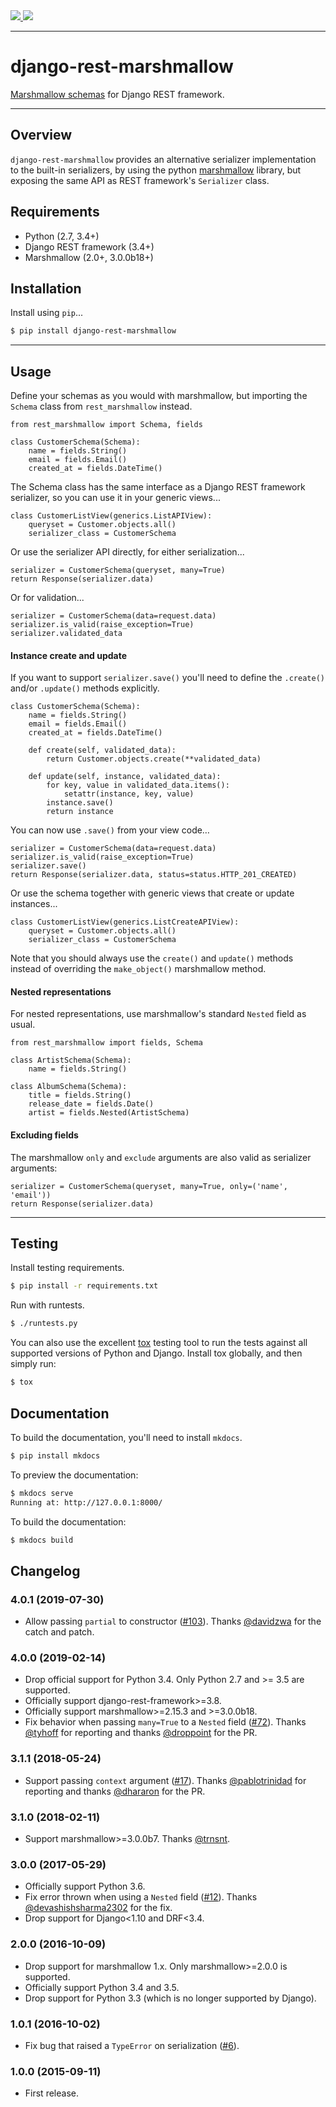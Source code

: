 <div class="badges">
    <a href="http://travis-ci.org/marshmallow-code/django-rest-marshmallow">
        <img src="https://travis-ci.org/marshmallow-code/django-rest-marshmallow.svg?branch=master">
    </a>
    <a href="https://pypi.python.org/pypi/django-rest-marshmallow">
        <img src="https://img.shields.io/pypi/v/django-rest-marshmallow.svg">
    </a>
</div>

---

# django-rest-marshmallow

[Marshmallow schemas][marshmallow] for Django REST framework.

---

## Overview

`django-rest-marshmallow` provides an alternative serializer implementation to the built-in serializers, by using the python [marshmallow] library, but exposing the same API as REST framework's `Serializer` class.

## Requirements

* Python (2.7, 3.4+)
* Django REST framework (3.4+)
* Marshmallow (2.0+, 3.0.0b18+)

## Installation

Install using `pip`...

```bash
$ pip install django-rest-marshmallow
```

---

## Usage

Define your schemas as you would with marshmallow, but importing the `Schema` class from `rest_marshmallow` instead.

    from rest_marshmallow import Schema, fields

    class CustomerSchema(Schema):
        name = fields.String()
        email = fields.Email()
        created_at = fields.DateTime()

The Schema class has the same interface as a Django REST framework serializer, so you can use it in your generic views...

    class CustomerListView(generics.ListAPIView):
        queryset = Customer.objects.all()
        serializer_class = CustomerSchema

Or use the serializer API directly, for either serialization...

    serializer = CustomerSchema(queryset, many=True)
    return Response(serializer.data)

Or for validation...

    serializer = CustomerSchema(data=request.data)
    serializer.is_valid(raise_exception=True)
    serializer.validated_data

#### Instance create and update

If you want to support `serializer.save()` you'll need to define the `.create()` and/or `.update()` methods explicitly.

    class CustomerSchema(Schema):
        name = fields.String()
        email = fields.Email()
        created_at = fields.DateTime()

        def create(self, validated_data):
            return Customer.objects.create(**validated_data)

        def update(self, instance, validated_data):
            for key, value in validated_data.items():
                setattr(instance, key, value)
            instance.save()
            return instance

You can now use `.save()` from your view code…

    serializer = CustomerSchema(data=request.data)
    serializer.is_valid(raise_exception=True)
    serializer.save()
    return Response(serializer.data, status=status.HTTP_201_CREATED)

Or use the schema together with generic views that create or update instances...

    class CustomerListView(generics.ListCreateAPIView):
        queryset = Customer.objects.all()
        serializer_class = CustomerSchema

Note that you should always use the `create()` and `update()` methods instead of overriding the `make_object()` marshmallow method.

#### Nested representations

For nested representations, use marshmallow's standard `Nested` field as usual.

    from rest_marshmallow import fields, Schema

    class ArtistSchema(Schema):
        name = fields.String()

    class AlbumSchema(Schema):
        title = fields.String()
        release_date = fields.Date()
        artist = fields.Nested(ArtistSchema)

#### Excluding fields

The marshmallow `only` and `exclude` arguments are also valid as serializer arguments:

    serializer = CustomerSchema(queryset, many=True, only=('name', 'email'))
    return Response(serializer.data)

---

## Testing

Install testing requirements.

```bash
$ pip install -r requirements.txt
```

Run with runtests.

```bash
$ ./runtests.py
```

You can also use the excellent [tox](http://tox.readthedocs.org/en/latest/) testing tool to run the tests against all supported versions of Python and Django. Install tox globally, and then simply run:

```bash
$ tox
```

## Documentation

To build the documentation, you'll need to install `mkdocs`.

```bash
$ pip install mkdocs
```

To preview the documentation:

```bash
$ mkdocs serve
Running at: http://127.0.0.1:8000/
```

To build the documentation:

```bash
$ mkdocs build
```

## Changelog

### 4.0.1 (2019-07-30)

* Allow passing `partial` to constructor ([#103](https://github.com/marshmallow-code/django-rest-marshmallow/issues/103)). 
  Thanks [@davidzwa](https://github.com/davidzwa) for the catch and patch.

### 4.0.0 (2019-02-14)

* Drop official support for Python 3.4. Only Python 2.7 and >= 3.5 are supported.
* Officially support django-rest-framework>=3.8.
* Officially support marshmallow>=2.15.3 and >=3.0.0b18.
* Fix behavior when passing `many=True` to a `Nested` field ([#72](https://github.com/marshmallow-code/django-rest-marshmallow/issues/72)). Thanks [@tyhoff](https://github.com/tyhoff)
  for reporting and thanks [@droppoint](https://github.com/marshmallow-code/django-rest-marshmallow/pull/75) for the PR.

### 3.1.1 (2018-05-24)

* Support passing `context` argument ([#17](https://github.com/marshmallow-code/django-rest-marshmallow/issues/17)). Thanks [@pablotrinidad](https://github.com/pablotrinidad) for reporting
 and thanks [@dhararon](https://github.com/dhararon) for the PR.

### 3.1.0 (2018-02-11)

* Support marshmallow>=3.0.0b7. Thanks [@trnsnt](https://github.com/trnsnt).

### 3.0.0 (2017-05-29)

* Officially support Python 3.6.
* Fix error thrown when using a `Nested` field ([#12](https://github.com/marshmallow-code/django-rest-marshmallow/issues/12)). Thanks [@devashishsharma2302](https://github.com/devashishsharma2302) for the fix.
* Drop support for Django<1.10 and DRF<3.4.

### 2.0.0 (2016-10-09)

* Drop support for marshmallow 1.x. Only marshmallow>=2.0.0 is supported.
* Officially support Python 3.4 and 3.5.
* Drop support for Python 3.3 (which is no longer supported by Django).

### 1.0.1 (2016-10-02)

* Fix bug that raised a ``TypeError`` on serialization ([#6](https://github.com/marshmallow-code/django-rest-marshmallow/issues/6)).

### 1.0.0 (2015-09-11)

* First release.

[marshmallow]: https://marshmallow.readthedocs.org/en/latest/
